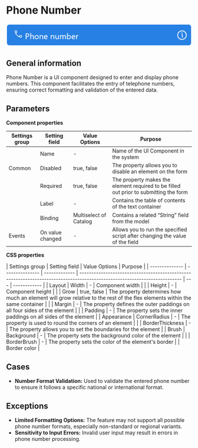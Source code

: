 # Phone Number

![](../../assets/images/app-development/phone-number.png)

## General information

Phone Number is a UI component designed to enter and display phone numbers. This component facilitates the entry of telephone numbers, ensuring correct formatting and validation of the entered data.

## Parameters

**Component properties**

| Settings group | Setting field    | Value Options          | Purpose                                                                               |
| -------------- | ---------------- | ---------------------- | ------------------------------------------------------------------------------------- |
|                | Name             | -                      | Name of the UI Component in the system                                                |
| Common         | Disabled         | true, false            | The property allows you to disable an element on the form                             |
|                | Required         | true, false            | The property makes the element required to be filled out prior to submitting the form |
|                | Label            | -                      | Contains the table of contents of the text container                                  |
|                | Binding          | Multiselect of Catalog | Contains a related “String” field from the model                                      |
| Events         | On value changed | -                      | Allows you to run the specified script after changing the value of the field          |

**CSS properties**

| Settings group | Setting field   | Value Options | Purpose                                                                                                                   |
| -------------- | --------------- | ------------- | ------------------------------------------------------------------------------------------------------------------------- | --- | ------------ |
| Layout         | Width           | -             | Component width                                                                                                           |
|                | Height          | -             | Component height                                                                                                          |
|                | Grow            | true, false   | The property determines how much an element will grow relative to the rest of the flex elements within the same container |
|                | Margin          | -             | The property defines the outer paddings on all four sides of the element                                                  |
|                | Padding         | -             | The property sets the inner paddings on all sides of the element                                                          |
| Appearance     | CornerRadius    | -             | The property is used to round the corners of an element                                                                   |
|                | BorderThickness | -             | The property allows you to set the boundaries for the element                                                             |
| Brush          | Background      | -             | The property sets the background color of the element                                                                     |
|                | BorderBrush     | -             | The property sets the color of the element's border                                                                       |     | Border color |

## Cases

- **Number Format Validation:** Used to validate the entered phone number to ensure it follows a specific national or international format.

## Exceptions

- **Limited Formatting Options:** The feature may not support all possible phone number formats, especially non-standard or regional variants.
- **Sensitivity to Input Errors:** Invalid user input may result in errors in phone number processing.
